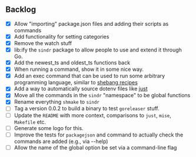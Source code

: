 ## Backlog

- [x] Allow "importing" package.json files and adding their scripts as commands
- [x] Add functionality for setting categories
- [x] Remove the watch stuff
- [x] lib:ify the `sindr` package to allow people to use and extend it through Go.
- [x] Add the newest_ts and oldest_ts functions back
- [x] When running a command, show it in some nice way.
- [x] Add an exec command that can be used to run some arbitrary programming language, similar
  to [shebang recipes](https://github.com/casey/just?tab=readme-ov-file#shebang-recipes)
- [x] Add a way to automatically source dotenv files
  like [just](https://github.com/casey/just?tab=readme-ov-file#dotenv-settings)
- [x] Move all the commands in the `sindr` "namespace" to be global functions
- [x] Rename everything `shmake` to `sindr`
- [ ] Tag a version 0.0.2 to build a binary to test `goreleaser` stuff.
- [ ] Update the `README` with more context, comparisons to `just`, `mise`, `Makefile` etc.
- [ ] Generate some logo for this.
- [ ] Improve the tests for `packagejson` and command to actually check the commands are added (e.g., via --help)
- [ ] Allow the name of the global option be set via a command-line flag
